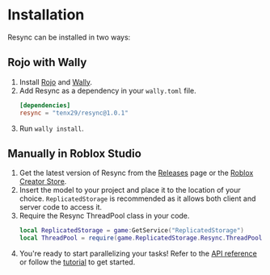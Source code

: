 # Installation

Resync can be installed in two ways:

## Rojo with Wally

1. Install [Rojo](https://rojo.space/) and [Wally](https://wally.run/).
2. Add Resync as a dependency in your `wally.toml` file.
   ```toml
   [dependencies]
   resync = "tenx29/resync@1.0.1"
   ```
3. Run `wally install`.

## Manually in Roblox Studio

1. Get the latest version of Resync from the [Releases](https://github.com/tenx29/resync-parallel-worker/releases) page or the [Roblox Creator Store](https://create.roblox.com/store/asset/89261287724556).
2. Insert the model to your project and place it to the location of your choice. `ReplicatedStorage` is recommended as it allows both client and server code to access it.
3. Require the Resync ThreadPool class in your code.
   ```lua
   local ReplicatedStorage = game:GetService("ReplicatedStorage")
   local ThreadPool = require(game.ReplicatedStorage.Resync.ThreadPool)
   ```
4. You're ready to start parallelizing your tasks! Refer to the [API reference](../api-reference/threadpool.md) or follow the [tutorial](tutorial-setup.md) to get started.
